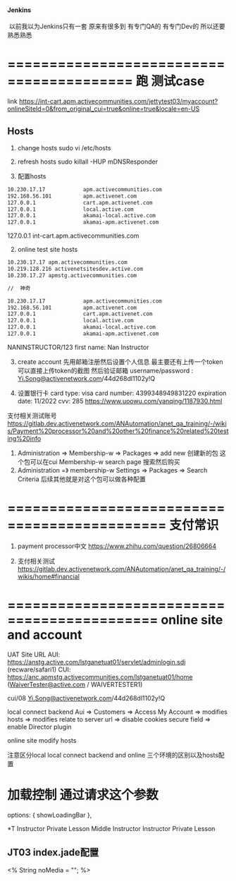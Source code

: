 #### Jenkins
 以前我以为Jenkins只有一套  原来有很多到  有专门QA的 有专门Dev的  所以还要熟悉熟悉

=========================================
   跑 测试case
===========================================

link https://int-cart.apm.activecommunities.com/jettytest03/myaccount?onlineSiteId=0&from_original_cui=true&online=true&locale=en-US

## Hosts
1. change hosts
sudo vi /etc/hosts

2. refresh hosts
sudo killall -HUP mDNSResponder
1. 配置hosts
```sh
10.230.17.17            apm.activecommunities.com
192.168.56.101          apm.activenet.com
127.0.0.1               cart.apm.activenet.com
127.0.0.1               local.active.com
127.0.0.1               akamai-local.active.com
127.0.0.1               akamai-apm.activenet.com
```  

127.0.0.1 int-cart.apm.activecommunities.com


2. online test site hosts
```sh
10.230.17.17 apm.activecommunities.com
10.219.128.216 activenetsitesdev.active.com
10.230.17.27 apmstg.activecommunities.com

//  神奇

10.230.17.17            apm.activecommunities.com
192.168.56.101          apm.activenet.com
127.0.0.1               cart.apm.activenet.com
127.0.0.1               local.active.com
127.0.0.1               akamai-local.active.com
127.0.0.1               akamai-apm.activenet.com


```


NANINSTRUCTOR/123
first name:   Nan Instructor

3. create account
先用邮箱注册然后设置个人信息 最主要还有上传一个token 可以直接上传token的截图 然后验证邮箱
username/password : Yi.Song@activenetwork.com/44d268dl1102y!Q

3. 设置银行卡
card type: visa card number: 4399348949831220 expiration date: 11/2022 cvv: 285
https://www.uoowu.com/yanqing/1187930.html

支付相关测试账号
https://gitlab.dev.activenetwork.com/ANAutomation/anet_qa_training/-/wikis/Payment%20processor%20and%20other%20finance%20related%20testing%20info


1. Administration => Membership-w => Packages => add new  创建新的包  这个包可以在cui Membership-w search page 搜索然后购买
2. Administration =》 membership-w Settings => Packages => Search Criteria  后续其他就是对这个包可以做各种配置


=============================================
支付常识
=============================================
1. payment processor中文
https://www.zhihu.com/question/26806664

2. 支付相关测试
https://gitlab.dev.activenetwork.com/ANAutomation/anet_qa_training/-/wikis/home#financial


============================================
online site and account 
============================================

UAT Site URL
AUI: https://anstg.active.com/lstganetuat01/servlet/adminlogin.sdi (recware/safari1)
CUI: https://anc.apmstg.activecommunities.com/lstganetuat01/home (WaiverTester@active.com / WAIVERTESTER1)

cui/08
Yi.Song@activenetwork.com/44d268dl1102y!Q

local connect backend
Aui => Customers => Access My Account => modifies hosts => modifies relate to server url  => disable cookies secure field => enable Director plugin

online site
modify hosts

注意区分local local connect backend  and online 三个环境的区别以及hosts配置



# 加载控制 通过请求这个参数
options: { showLoadingBar },


*T Instructor Private Lesson Middle Instructor
Instructor Private Lesson


## JT03 index.jade配置
<% String noMedia = ""; %>



